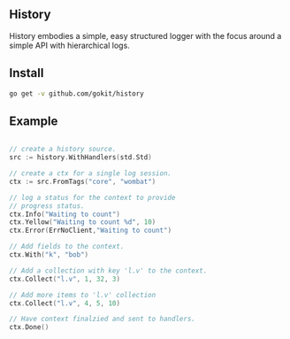 History
-----------
History embodies a simple, easy structured logger with the focus around a simple API with hierarchical logs.

## Install

```bash
go get -v github.com/gokit/history
```


## Example


```go

// create a history source.
src := history.WithHandlers(std.Std)

// create a ctx for a single log session.
ctx := src.FromTags("core", "wombat")

// log a status for the context to provide
// progress status.
ctx.Info("Waiting to count")
ctx.Yellow("Waiting to count %d", 10)
ctx.Error(ErrNoClient,"Waiting to count")

// Add fields to the context.
ctx.With("k", "bob")

// Add a collection with key 'l.v' to the context.
ctx.Collect("l.v", 1, 32, 3)

// Add more items to 'l.v' collection
ctx.Collect("l.v", 4, 5, 10)

// Have context finalzied and sent to handlers.
ctx.Done()

```

